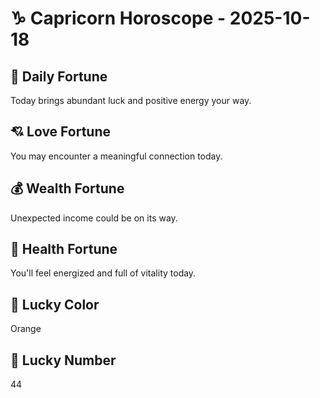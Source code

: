 # ♑ Capricorn Horoscope - 2025-10-18

## 🎯 Daily Fortune

Today brings abundant luck and positive energy your way.

## 💘 Love Fortune

You may encounter a meaningful connection today.

## 💰 Wealth Fortune

Unexpected income could be on its way.

## 🌱 Health Fortune

You'll feel energized and full of vitality today.

## 🎨 Lucky Color

Orange

## 🔢 Lucky Number

44
